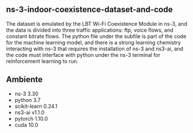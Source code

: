 ## ns-3-indoor-coexistence-dataset-and-code
The dataset is emulated by the LBT Wi-Fi Coexistence Module in ns-3, and the data is divided into three traffic applications: ftp, voice flows, and constant bitrate flows. The python file under the subfile is part of the code for the machine learning model, and there is a strong learning chemistry interacting with ns-3 that requires the installation of ns-3 and ns3-ai, and the code must interface with python under the ns-3 terminal for reinforcement learning to run.
## Ambiente
* ns-3 3.30
* python 3.7
* scikit-learn 0.24.1
* ns3-ai v1.1.0
* pytorch 1.10.0
* cuda 10.0
